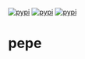 [![pypi](https://img.shields.io/pypi/v/[pepe].svg)](https://pypi.org/project/pepe/)
[![pypi](https://img.shields.io/pypi/pyversions/pepe.svg)](https://pypi.org/project/pepe/)
[![pypi](https://img.shields.io/pypi/l/pepe.svg)](https://raw.githubusercontent.com/deniskrumko/pepe/master/LICENSE)

# pepe
